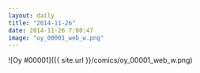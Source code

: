 ```yaml
---
layout: daily
title: "2014-11-26"
date: 2014-11-26 7:00:47
image: "oy_00001_web_w.png"
---
```

![Oy #00001]({{ site.url }}/comics/oy_00001_web_w.png)

